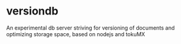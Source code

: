 versiondb
=========

An experimental db server striving for versioning of documents and optimizing storage space, based on nodejs and tokuMX
